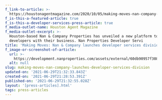 ```yaml
---
f_link-to-article: >-
  https://houstonagentmagazine.com/2020/10/05/making-moves-nan-company-launches-developer-services-division/
f_is-this-a-featured-article: true
f_is-this-a-developer-services-press-article: true
f_media-outlet-name: Houston Agent Magazine
f_media-outlet-excerpt: >-
  Houston-based Nan & Company Properties has unveiled a new platform to assist
  developers with their business. Nan Properties Developer Servi
title: 'Making Moves: Nan & Company launches developer services division'
f_image-or-screenshot-of-article:
  url: >-
    https://development.nanproperties.com/assets/external/60db90957f30849b0cd92fba_screen_shot_2020-11-12_at_12.33.04_AM.png
  alt: null
slug: making-moves-nan-company-launches-developer-services-division
updated-on: '2021-06-29T21:32:33.843Z'
created-on: '2021-06-29T21:28:53.391Z'
published-on: '2021-06-29T21:32:55.028Z'
layout: '[press-articles].html'
tags: press-articles
---
```



